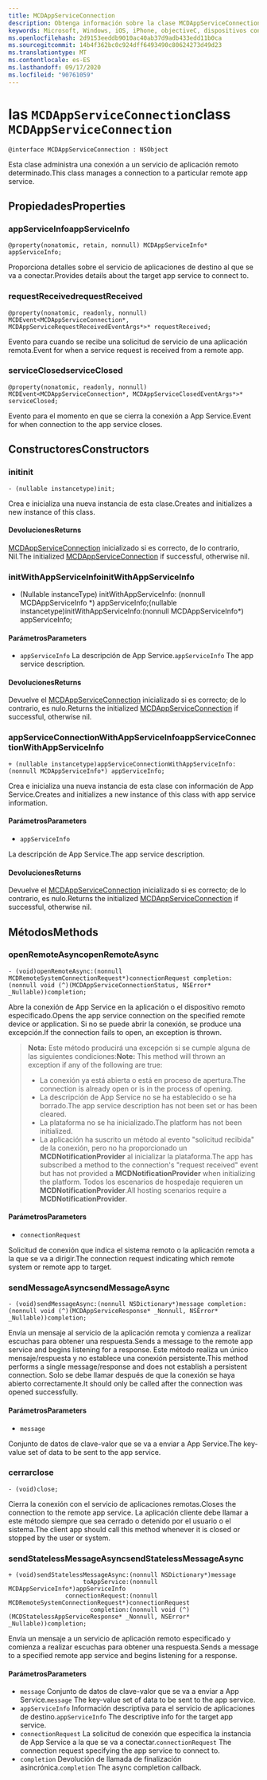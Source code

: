 ```yaml
---
title: MCDAppServiceConnection
description: Obtenga información sobre la clase MCDAppServiceConnection. Esta clase administra una conexión a un servicio de aplicación remoto determinado.
keywords: Microsoft, Windows, iOS, iPhone, objectiveC, dispositivos conectados, proyecto Roma
ms.openlocfilehash: 2d9153eeddb9010ac40ab37d9adb433edd11b0ca
ms.sourcegitcommit: 14b4f362bc0c924dff6493490c80624273d49d23
ms.translationtype: MT
ms.contentlocale: es-ES
ms.lasthandoff: 09/17/2020
ms.locfileid: "90761059"
---
```

# <a name="class-mcdappserviceconnection"></a><span data-ttu-id="e07da-105">las `MCDAppServiceConnection`</span><span class="sxs-lookup"><span data-stu-id="e07da-105">class `MCDAppServiceConnection`</span></span>

```
@interface MCDAppServiceConnection : NSObject
```
<span data-ttu-id="e07da-106">Esta clase administra una conexión a un servicio de aplicación remoto determinado.</span><span class="sxs-lookup"><span data-stu-id="e07da-106">This class manages a connection to a particular remote app service.</span></span>

## <a name="properties"></a><span data-ttu-id="e07da-107">Propiedades</span><span class="sxs-lookup"><span data-stu-id="e07da-107">Properties</span></span>

### <a name="appserviceinfo"></a><span data-ttu-id="e07da-108">appServiceInfo</span><span class="sxs-lookup"><span data-stu-id="e07da-108">appServiceInfo</span></span>
`@property(nonatomic, retain, nonnull) MCDAppServiceInfo* appServiceInfo;`

<span data-ttu-id="e07da-109">Proporciona detalles sobre el servicio de aplicaciones de destino al que se va a conectar.</span><span class="sxs-lookup"><span data-stu-id="e07da-109">Provides details about the target app service to connect to.</span></span>

### <a name="requestreceived"></a><span data-ttu-id="e07da-110">requestReceived</span><span class="sxs-lookup"><span data-stu-id="e07da-110">requestReceived</span></span> 
`@property(nonatomic, readonly, nonnull) MCDEvent<MCDAppServiceConnection*, MCDAppServiceRequestReceivedEventArgs*>* requestReceived;`

<span data-ttu-id="e07da-111">Evento para cuando se recibe una solicitud de servicio de una aplicación remota.</span><span class="sxs-lookup"><span data-stu-id="e07da-111">Event for when a service request is received from a remote app.</span></span>

### <a name="serviceclosed"></a><span data-ttu-id="e07da-112">serviceClosed</span><span class="sxs-lookup"><span data-stu-id="e07da-112">serviceClosed</span></span> 
`@property(nonatomic, readonly, nonnull) MCDEvent<MCDAppServiceConnection*, MCDAppServiceClosedEventArgs*>* serviceClosed;`

<span data-ttu-id="e07da-113">Evento para el momento en que se cierra la conexión a App Service.</span><span class="sxs-lookup"><span data-stu-id="e07da-113">Event for when connection to the app service closes.</span></span>

## <a name="constructors"></a><span data-ttu-id="e07da-114">Constructores</span><span class="sxs-lookup"><span data-stu-id="e07da-114">Constructors</span></span>

### <a name="init"></a><span data-ttu-id="e07da-115">init</span><span class="sxs-lookup"><span data-stu-id="e07da-115">init</span></span>
`- (nullable instancetype)init;`

<span data-ttu-id="e07da-116">Crea e inicializa una nueva instancia de esta clase.</span><span class="sxs-lookup"><span data-stu-id="e07da-116">Creates and initializes a new instance of this class.</span></span>

#### <a name="returns"></a><span data-ttu-id="e07da-117">Devoluciones</span><span class="sxs-lookup"><span data-stu-id="e07da-117">Returns</span></span>
<span data-ttu-id="e07da-118">[MCDAppServiceConnection](MCDAppServiceConnection.md) inicializado si es correcto, de lo contrario, Nil.</span><span class="sxs-lookup"><span data-stu-id="e07da-118">The initialized [MCDAppServiceConnection](MCDAppServiceConnection.md) if successful, otherwise nil.</span></span>

### <a name="initwithappserviceinfo"></a><span data-ttu-id="e07da-119">initWithAppServiceInfo</span><span class="sxs-lookup"><span data-stu-id="e07da-119">initWithAppServiceInfo</span></span>
- <span data-ttu-id="e07da-120">(Nullable instanceType) initWithAppServiceInfo: (nonnull MCDAppServiceInfo \*) appServiceInfo;</span><span class="sxs-lookup"><span data-stu-id="e07da-120">(nullable instancetype)initWithAppServiceInfo:(nonnull MCDAppServiceInfo\*) appServiceInfo;</span></span>

#### <a name="parameters"></a><span data-ttu-id="e07da-121">Parámetros</span><span class="sxs-lookup"><span data-stu-id="e07da-121">Parameters</span></span>
* <span data-ttu-id="e07da-122">`appServiceInfo` La descripción de App Service.</span><span class="sxs-lookup"><span data-stu-id="e07da-122">`appServiceInfo` The app service description.</span></span>

#### <a name="returns"></a><span data-ttu-id="e07da-123">Devoluciones</span><span class="sxs-lookup"><span data-stu-id="e07da-123">Returns</span></span>
<span data-ttu-id="e07da-124">Devuelve el [MCDAppServiceConnection](MCDAppServiceConnection.md) inicializado si es correcto; de lo contrario, es nulo.</span><span class="sxs-lookup"><span data-stu-id="e07da-124">Returns the initialized [MCDAppServiceConnection](MCDAppServiceConnection.md) if successful, otherwise nil.</span></span>

### <a name="appserviceconnectionwithappserviceinfo"></a><span data-ttu-id="e07da-125">appServiceConnectionWithAppServiceInfo</span><span class="sxs-lookup"><span data-stu-id="e07da-125">appServiceConnectionWithAppServiceInfo</span></span>
`+ (nullable instancetype)appServiceConnectionWithAppServiceInfo:(nonnull MCDAppServiceInfo*) appServiceInfo;`

<span data-ttu-id="e07da-126">Crea e inicializa una nueva instancia de esta clase con información de App Service.</span><span class="sxs-lookup"><span data-stu-id="e07da-126">Creates and initializes a new instance of this class with app service information.</span></span>

#### <a name="parameters"></a><span data-ttu-id="e07da-127">Parámetros</span><span class="sxs-lookup"><span data-stu-id="e07da-127">Parameters</span></span>
* `appServiceInfo` 

<span data-ttu-id="e07da-128">La descripción de App Service.</span><span class="sxs-lookup"><span data-stu-id="e07da-128">The app service description.</span></span>

#### <a name="returns"></a><span data-ttu-id="e07da-129">Devoluciones</span><span class="sxs-lookup"><span data-stu-id="e07da-129">Returns</span></span>
<span data-ttu-id="e07da-130">Devuelve el [MCDAppServiceConnection](MCDAppServiceConnection.md) inicializado si es correcto; de lo contrario, es nulo.</span><span class="sxs-lookup"><span data-stu-id="e07da-130">Returns the initialized [MCDAppServiceConnection](MCDAppServiceConnection.md) if successful, otherwise nil.</span></span>

## <a name="methods"></a><span data-ttu-id="e07da-131">Métodos</span><span class="sxs-lookup"><span data-stu-id="e07da-131">Methods</span></span>

### <a name="openremoteasync"></a><span data-ttu-id="e07da-132">openRemoteAsync</span><span class="sxs-lookup"><span data-stu-id="e07da-132">openRemoteAsync</span></span>
`- (void)openRemoteAsync:(nonnull MCDRemoteSystemConnectionRequest*)connectionRequest completion:(nonnull void (^)(MCDAppServiceConnectionStatus, NSError* _Nullable))completion;`

<span data-ttu-id="e07da-133">Abre la conexión de App Service en la aplicación o el dispositivo remoto especificado.</span><span class="sxs-lookup"><span data-stu-id="e07da-133">Opens the app service connection on the specified remote device or application.</span></span> <span data-ttu-id="e07da-134">Si no se puede abrir la conexión, se produce una excepción.</span><span class="sxs-lookup"><span data-stu-id="e07da-134">If the connection fails to open, an exception is thrown.</span></span>

><span data-ttu-id="e07da-135">**Nota:** Este método producirá una excepción si se cumple alguna de las siguientes condiciones:</span><span class="sxs-lookup"><span data-stu-id="e07da-135">**Note:** This method will thrown an exception if any of the following are true:</span></span>
> * <span data-ttu-id="e07da-136">La conexión ya está abierta o está en proceso de apertura.</span><span class="sxs-lookup"><span data-stu-id="e07da-136">The connection is already open or is in the process of opening.</span></span>
> * <span data-ttu-id="e07da-137">La descripción de App Service no se ha establecido o se ha borrado.</span><span class="sxs-lookup"><span data-stu-id="e07da-137">The app service description has not been set or has been cleared.</span></span>
> * <span data-ttu-id="e07da-138">La plataforma no se ha inicializado.</span><span class="sxs-lookup"><span data-stu-id="e07da-138">The platform has not been initialized.</span></span>
> * <span data-ttu-id="e07da-139">La aplicación ha suscrito un método al evento "solicitud recibida" de la conexión, pero no ha proporcionado un **MCDNotificationProvider** al inicializar la plataforma.</span><span class="sxs-lookup"><span data-stu-id="e07da-139">The app has subscribed a method to the connection's "request received" event but has not provided a **MCDNotificationProvider** when initializing the platform.</span></span> <span data-ttu-id="e07da-140">Todos los escenarios de hospedaje requieren un **MCDNotificationProvider**.</span><span class="sxs-lookup"><span data-stu-id="e07da-140">All hosting scenarios require a **MCDNotificationProvider**.</span></span>

#### <a name="parameters"></a><span data-ttu-id="e07da-141">Parámetros</span><span class="sxs-lookup"><span data-stu-id="e07da-141">Parameters</span></span>
* `connectionRequest` 

<span data-ttu-id="e07da-142">Solicitud de conexión que indica el sistema remoto o la aplicación remota a la que se va a dirigir.</span><span class="sxs-lookup"><span data-stu-id="e07da-142">The connection request indicating which remote system or remote app to target.</span></span>

### <a name="sendmessageasync"></a><span data-ttu-id="e07da-143">sendMessageAsync</span><span class="sxs-lookup"><span data-stu-id="e07da-143">sendMessageAsync</span></span>
`- (void)sendMessageAsync:(nonnull NSDictionary*)message completion:(nonnull void (^)(MCDAppServiceResponse* _Nonnull, NSError* _Nullable))completion;`

<span data-ttu-id="e07da-144">Envía un mensaje al servicio de la aplicación remota y comienza a realizar escuchas para obtener una respuesta.</span><span class="sxs-lookup"><span data-stu-id="e07da-144">Sends a message to the remote app service and begins listening for a response.</span></span>  <span data-ttu-id="e07da-145">Este método realiza un único mensaje/respuesta y no establece una conexión persistente.</span><span class="sxs-lookup"><span data-stu-id="e07da-145">This method performs a single message/response and does not establish a persistent connection.</span></span>  <span data-ttu-id="e07da-146">Solo se debe llamar después de que la conexión se haya abierto correctamente.</span><span class="sxs-lookup"><span data-stu-id="e07da-146">It should only be called after the connection was opened successfully.</span></span>

#### <a name="parameters"></a><span data-ttu-id="e07da-147">Parámetros</span><span class="sxs-lookup"><span data-stu-id="e07da-147">Parameters</span></span>
* `message` 

<span data-ttu-id="e07da-148">Conjunto de datos de clave-valor que se va a enviar a App Service.</span><span class="sxs-lookup"><span data-stu-id="e07da-148">The key-value set of data to be sent to the app service.</span></span>

### <a name="close"></a><span data-ttu-id="e07da-149">cerrar</span><span class="sxs-lookup"><span data-stu-id="e07da-149">close</span></span>
`- (void)close;`

<span data-ttu-id="e07da-150">Cierra la conexión con el servicio de aplicaciones remotas.</span><span class="sxs-lookup"><span data-stu-id="e07da-150">Closes the connection to the remote app service.</span></span> <span data-ttu-id="e07da-151">La aplicación cliente debe llamar a este método siempre que sea cerrado o detenido por el usuario o el sistema.</span><span class="sxs-lookup"><span data-stu-id="e07da-151">The client app should call this method whenever it is closed or stopped by the user or system.</span></span>

### <a name="sendstatelessmessageasync"></a><span data-ttu-id="e07da-152">sendStatelessMessageAsync</span><span class="sxs-lookup"><span data-stu-id="e07da-152">sendStatelessMessageAsync</span></span>
```
+ (void)sendStatelessMessageAsync:(nonnull NSDictionary*)message
                     toAppService:(nonnull MCDAppServiceInfo*)appServiceInfo
                connectionRequest:(nonnull MCDRemoteSystemConnectionRequest*)connectionRequest
                       completion:(nonnull void (^)(MCDStatelessAppServiceResponse* _Nonnull, NSError* _Nullable))completion;
```

<span data-ttu-id="e07da-153">Envía un mensaje a un servicio de aplicación remoto especificado y comienza a realizar escuchas para obtener una respuesta.</span><span class="sxs-lookup"><span data-stu-id="e07da-153">Sends a message to a specified remote app service and begins listening for a response.</span></span>

#### <a name="parameters"></a><span data-ttu-id="e07da-154">Parámetros</span><span class="sxs-lookup"><span data-stu-id="e07da-154">Parameters</span></span>
* <span data-ttu-id="e07da-155">`message` Conjunto de datos de clave-valor que se va a enviar a App Service.</span><span class="sxs-lookup"><span data-stu-id="e07da-155">`message` The key-value set of data to be sent to the app service.</span></span>
* <span data-ttu-id="e07da-156">`appServiceInfo` Información descriptiva para el servicio de aplicaciones de destino.</span><span class="sxs-lookup"><span data-stu-id="e07da-156">`appServiceInfo` The descriptive info for the target app service.</span></span>
* <span data-ttu-id="e07da-157">`connectionRequest` La solicitud de conexión que especifica la instancia de App Service a la que se va a conectar.</span><span class="sxs-lookup"><span data-stu-id="e07da-157">`connectionRequest` The connection request specifying the app service to connect to.</span></span>
* <span data-ttu-id="e07da-158">`completion` Devolución de llamada de finalización asincrónica.</span><span class="sxs-lookup"><span data-stu-id="e07da-158">`completion` The async completion callback.</span></span>